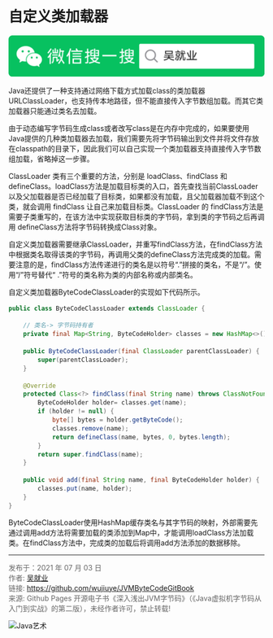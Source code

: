 # 自定义类加载器

![Java艺术](../qrcode/javaskill_qrcode_01.png)

Java还提供了一种支持通过网络下载方式加载class的类加载器URLClassLoader，也支持传本地路径，但不能直接传入字节数组加载。而其它类加载器只能通过类名去加载。

由于动态编写字节码生成class或者改写class是在内存中完成的，如果要使用Java提供的几种类加载器去加载，我们需要先将字节码输出到文件并将文件存放在classpath的目录下，因此我们可以自己实现一个类加载器支持直接传入字节数组加载，省略掉这一步骤。 

ClassLoader 类有三个重要的方法，分别是 loadClass、findClass 和 defineClass。loadClass方法是加载目标类的入口，首先查找当前ClassLoader以及父加载器是否已经加载了目标类，如果都没有加载，且父加载器加载不到这个类，就会调用 findClass 让自己来加载目标类。ClassLoader 的 findClass方法是需要子类重写的，在该方法中实现获取目标类的字节码，拿到类的字节码之后再调用 defineClass方法将字节码转换成Class对象。

自定义类加载器需要继承ClassLoader，并重写findClass方法，在findClass方法中根据类名取得该类的字节码，再调用父类的defineClass方法完成类的加载。需要注意的是，findClass方法传递进行的类名是以符号“.”拼接的类名，不是“/”。使用“/”符号替代“ .”符号的类名称为类的内部名称或内部类名。

 自定义类加载器ByteCodeClassLoader的实现如下代码所示。

```java
public class ByteCodeClassLoader extends ClassLoader {

    // 类名-> 字节码持有者
    private final Map<String, ByteCodeHolder> classes = new HashMap<>();

    public ByteCodeClassLoader(final ClassLoader parentClassLoader) {
        super(parentClassLoader);
    }

    @Override
    protected Class<?> findClass(final String name) throws ClassNotFoundException {
        ByteCodeHolder holder= classes.get(name);
        if (holder != null) {
            byte[] bytes = holder.getByteCode();
            classes.remove(name);
            return defineClass(name, bytes, 0, bytes.length);
        }
        return super.findClass(name);
    }

    public void add(final String name, final ByteCodeHolder holder) {
        classes.put(name, holder);
    }
}
```

ByteCodeClassLoader使用HashMap缓存类名与其字节码的映射，外部需要先通过调用add方法将需要加载的类添加到Map中，才能调用loadClass方法加载类。在findClass方法中，完成类的加载后将调用add方法添加的数据移除。

---

<font color= #666666>发布于：2021 年 07 月 03 日</font><br><font color= #666666>作者: [吴就业](https://www.wujiuye.com/)</font><br><font color= #666666>链接: https://github.com/wujiuye/JVMByteCodeGitBook</font><br><font color= #666666>来源: Github Pages 开源电子书《深入浅出JVM字节码》（《Java虚拟机字节码从入门到实战》的第二版），未经作者许可，禁止转载!</font><br>

![Java艺术](../qrcode/javaskill_qrcode_02.png)
